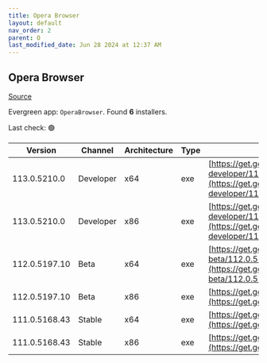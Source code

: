 ```yaml
---
title: Opera Browser
layout: default
nav_order: 2
parent: O
last_modified_date: Jun 28 2024 at 12:37 AM
---
```


## Opera Browser

[Source](https://www.opera.com/browsers/opera)

Evergreen app: `OperaBrowser`. Found **6** installers.

Last check: 🟢

| Version       | Channel   | Architecture | Type | URI                                                                                                                                                                                                                    |
| ------------- | --------- | ------------ | ---- | ---------------------------------------------------------------------------------------------------------------------------------------------------------------------------------------------------------------------- |
| 113.0.5210.0  | Developer | x64          | exe  | [https://get.geo.opera.com/pub/opera-developer/113.0.5210.0/win/Opera_Developer_113.0.5210.0_Setup_x64.exe](https://get.geo.opera.com/pub/opera-developer/113.0.5210.0/win/Opera_Developer_113.0.5210.0_Setup_x64.exe) |
| 113.0.5210.0  | Developer | x86          | exe  | [https://get.geo.opera.com/pub/opera-developer/113.0.5210.0/win/Opera_Developer_113.0.5210.0_Setup.exe](https://get.geo.opera.com/pub/opera-developer/113.0.5210.0/win/Opera_Developer_113.0.5210.0_Setup.exe)         |
| 112.0.5197.10 | Beta      | x64          | exe  | [https://get.geo.opera.com/pub/opera-beta/112.0.5197.10/win/Opera_beta_112.0.5197.10_Setup_x64.exe](https://get.geo.opera.com/pub/opera-beta/112.0.5197.10/win/Opera_beta_112.0.5197.10_Setup_x64.exe)                 |
| 112.0.5197.10 | Beta      | x86          | exe  | [https://get.geo.opera.com/pub/opera-beta/112.0.5197.10/win/Opera_beta_112.0.5197.10_Setup.exe](https://get.geo.opera.com/pub/opera-beta/112.0.5197.10/win/Opera_beta_112.0.5197.10_Setup.exe)                         |
| 111.0.5168.43 | Stable    | x64          | exe  | [https://get.geo.opera.com/pub/opera/desktop/111.0.5168.43/win/Opera_111.0.5168.43_Setup_x64.exe](https://get.geo.opera.com/pub/opera/desktop/111.0.5168.43/win/Opera_111.0.5168.43_Setup_x64.exe)                     |
| 111.0.5168.43 | Stable    | x86          | exe  | [https://get.geo.opera.com/pub/opera/desktop/111.0.5168.43/win/Opera_111.0.5168.43_Setup.exe](https://get.geo.opera.com/pub/opera/desktop/111.0.5168.43/win/Opera_111.0.5168.43_Setup.exe)                             |
